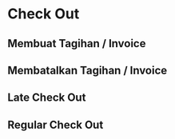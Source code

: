 # Check Out
## Membuat Tagihan / Invoice
## Membatalkan Tagihan / Invoice
## Late Check Out
## Regular Check Out